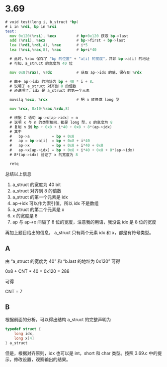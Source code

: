 # 3.69

```asm
# void test(long i, b_struct *bp)
# i in %rdi, bp in %rsi
test:
  mov 0x120(%rsi), %ecx         # bp+0x120 获取 bp->last
  add (%rsi), %ecx              # bp->first + bp->last
  lea (%rdi,%rdi,4), %rax       # i*5
  lea (%rsi,%rax,8), %rax       # bp+i*40

  # 此时，%rax 保存了 "bp 的位置" + "a[i] 的宽度"，并非 bp->a[i] 的地址
  # 可知，a_struct 的宽度为 40 位

  mov 0x8(%rax), %rdx           # 获取 ap->idx 的值，保存到 %rdx

  # 由于 ap->idx 的地址为 bp + 40 * i + 8，
  # 说明了 a_struct 对齐到 8 的倍数
  # 还说明了，idx 是 a_struct 的第一个元素

  movslq %ecx, %rcx             # 把 n 转换成 long 型

  mov %rcx, 0x10(%rax,%rdx,8)

  # 根据 C 语句 ap->x[ap->idx] = n
  # 说明 x 与 n 的类型相同，都是 long 型，x 的宽度为 8
  # 复制 n 到 bp + 0x8 + i*40 + 0x8 + 8*(ap->idx)
  # 其中
  #   bp->a          = bp + 0x8
  #   ap = bp->a[i]  = bp + 0x8 + i*40
  #   ap->x          = bp + 0x8 + i*40 + 0x8
  #   ap->x[ap->idx] = bp + 0x8 + i*40 + 0x8 + 8*(ap->idx)
  # 8*(ap->idx) 验证了 x 的宽度为 8

  retq
```

总结以上信息

1. a_struct 的宽度为 40 bit
1. a_struct 对齐到 8 的倍数
1. a_struct 的第一个元素是 idx
1. ap->idx 可以作为索引值，所以 idx 不是数组
1. a_struct 的第二个元素是 x
1. x 的宽度是 8
1. ap 与 ap->x 间隔了 8 位的宽度，注意我的用语，我没说 idx 是 8 位的宽度

再加上题目给出的信息， a_struct 只有两个元素 idx 和 x，都是有符号类型。

## A

由 “a_struct 的宽度为 40” 和 “b.last 的地址为 0x120” 可得

0x8 + CNT * 40 = 0x120 = 288

可得

CNT = 7

## B

根据前面的分析，可以得出结构 a_struct 的完整声明为

```c
typedef struct {
    long idx,
    long x[4]
} a_struct
```

但是，根据对齐原则，idx 也可以是 int，short 和 char 类型。按照 3.69.c 中的提示，修改设置，观察输出的结果。